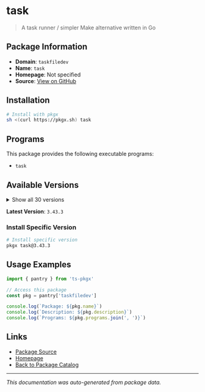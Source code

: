 # task

> A task runner / simpler Make alternative written in Go

## Package Information

- **Domain**: `taskfiledev`
- **Name**: `task`
- **Homepage**: Not specified
- **Source**: [View on GitHub](https://github.com/pkgxdev/pantry/tree/main/projects/taskfile.dev/package.yml)

## Installation

```bash
# Install with pkgx
sh <(curl https://pkgx.sh) task
```

## Programs

This package provides the following executable programs:

- `task`

## Available Versions

<details>
<summary>Show all 30 versions</summary>

- `3.43.3`, `3.43.2`, `3.43.1`, `3.42.1`, `3.42.0`
- `3.41.0`, `3.40.1`, `3.40.0`, `3.39.2`, `3.39.1`
- `3.39.0`, `3.38.0`, `3.37.2`, `3.37.1`, `3.37.0`
- `3.36.0`, `3.35.1`, `3.35.0`, `3.34.1`, `3.34.0`
- `3.33.1`, `3.33.0`, `3.32.0`, `3.31.0`, `3.30.1`
- `3.30.0`, `3.29.1`, `3.28.0`, `3.27.1`, `3.27.0`

</details>

**Latest Version**: `3.43.3`

### Install Specific Version

```bash
# Install specific version
pkgx task@3.43.3
```

## Usage Examples

```typescript
import { pantry } from 'ts-pkgx'

// Access this package
const pkg = pantry['taskfiledev']

console.log(`Package: ${pkg.name}`)
console.log(`Description: ${pkg.description}`)
console.log(`Programs: ${pkg.programs.join(', ')}`)
```

## Links

- [Package Source](https://github.com/pkgxdev/pantry/tree/main/projects/taskfile.dev/package.yml)
- [Homepage](#)
- [Back to Package Catalog](../package-catalog.md)

---

*This documentation was auto-generated from package data.*
